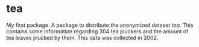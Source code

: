 # tea

My first package.  A package to distribute the anonymized dataset _tea_.  This contains some information regarding 304 tea pluckers and the amount of tea leaves plucked by them.  This data was collected in 2002.

